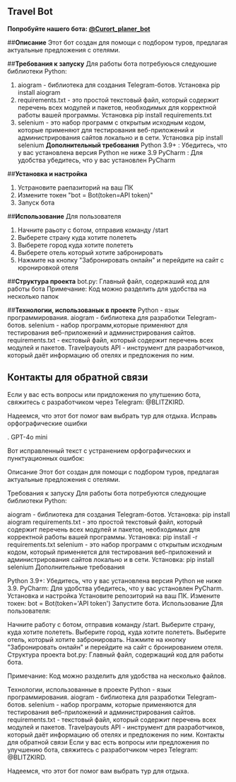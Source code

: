 ## **Travel Bot**
**Попробуйте нашего бота: [@Curort_planer_bot](https://t.me/Curort_planer_bot)**


##**Описание**
Этот бот создан для помощи с подбором туров, предлагая актуальные предложения с отелями.


##**Требования к запуску**
Для работы бота потребуюься следуюшие библиотеки Python:
1. aiogram - библиотека для создания Telegram-ботов.
  Установка pip install aiogram
2. requirements.txt - это простой текстовый файл, который содержит перечень всех модулей и пакетов, необходимых для корректной работы вашей программы.
  Установка pip install requirements.txt
4. selenium - это набор программ с открытым исходным кодом, которые применяют для тестирования веб-приложений и администрирования сайтов локально и в сети.
  Установка pip install selenium
**Дополнительный требования**
Python 3.9+ : Убедитесь, что у вас установлена версия Python не ниже 3.9
PyCharm : Для удобства убедитесь, что у вас установлен PyCharm 


##**Установка и настройка**
1. Устрановите раепазиторий на ваш ПК
2. Измените токен
   "bot = Bot(token=API token)"
3. Запуск бота


##**Использование**
Для пользователя
1. Начните раьоту с ботом, отправив команду /start
2. Выберете страну куда хотите полететь
3. Выберете город куда хотите полететь
4. Выберете отель который хотите забронировать
5. Нажмите на кнопку "Забронировать онлайн" и перейдите на сайт с юронировкой отеля


##**Структура проекта**
bot.py: Главный файл, содержаший код для работы бота
  Примечание:
Код можно разделить для удобства на несколько папок


##**Технологии, использованык в проекте**
  Python - язык программирования.
  aiogram - библиотека для разработки Telegram-ботов.
  selenium - набор программ,которые применяют для тестирования веб-приложений и администрирования сайтов.
  requirements.txt - екстовый файл, который содержит перечень всех модулей и пакетов.
  Travelpayouts API - инструмент для разработчиков, который даёт информацию об отелях и предложения по ним.


## **Контакты для обратной связи**
Если у вас есть вопросы или придложения по улутшению бота, свяжитесь с разработчиком через Telegram: @BLITZKIRD.

Надеемся, что этот бот помог вам выбрать тур для отдыха.
Исправь орфографические ошибки

.
GPT-4o mini


Вот исправленный текст с устранением орфографических и пунктуационных ошибок:

Описание
Этот бот создан для помощи с подбором туров, предлагая актуальные предложения с отелями.

Требования к запуску
Для работы бота потребуются следующие библиотеки Python:

aiogram - библиотека для создания Telegram-ботов.
Установка: pip install aiogram
requirements.txt - это простой текстовый файл, который содержит перечень всех модулей и пакетов, необходимых для корректной работы вашей программы.
Установка: pip install -r requirements.txt
selenium - это набор программ с открытым исходным кодом, который применяется для тестирования веб-приложений и администрирования сайтов локально и в сети.
Установка: pip install selenium
Дополнительные требования

Python 3.9+: Убедитесь, что у вас установлена версия Python не ниже 3.9.
PyCharm: Для удобства убедитесь, что у вас установлен PyCharm.
Установка и настройка
Установите репозиторий на ваш ПК.
Измените токен:
bot = Bot(token='API token')
Запустите бота.
Использование
Для пользователя:

Начните работу с ботом, отправив команду /start.
Выберите страну, куда хотите полететь.
Выберите город, куда хотите полететь.
Выберите отель, который хотите забронировать.
Нажмите на кнопку "Забронировать онлайн" и перейдите на сайт с бронированием отеля.
Структура проекта
bot.py: Главный файл, содержащий код для работы бота.

Примечание: Код можно разделить для удобства на несколько файлов.

Технологии, использованные в проекте
Python - язык программирования.
aiogram - библиотека для разработки Telegram-ботов.
selenium - набор программ, которые применяются для тестирования веб-приложений и администрирования сайтов.
requirements.txt - текстовый файл, который содержит перечень всех модулей и пакетов.
Travelpayouts API - инструмент для разработчиков, который даёт информацию об отелях и предложения по ним.
Контакты для обратной связи
Если у вас есть вопросы или предложения по улучшению бота, свяжитесь с разработчиком через Telegram: @BLITZKIRD.

Надеемся, что этот бот помог вам выбрать тур для отдыха.
